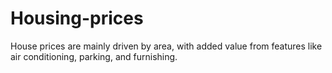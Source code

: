 # Housing-prices
House prices are mainly driven by area, with added value from features like air conditioning, parking, and furnishing.
